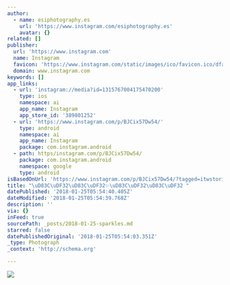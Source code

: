 ```yaml
---
author:
  - name: esiphotography.es
    url: 'https://www.instagram.com/esiphotography.es'
    avatar: {}
related: []
publisher:
  url: 'https://www.instagram.com'
  name: Instagram
  favicon: 'https://www.instagram.com/static/images/ico/favicon.ico/dfa85bb1fd63.ico'
  domain: www.instagram.com
keywords: []
app_links:
  - url: 'instagram://media?id=1315767004175470200'
    type: ios
    namespace: ai
    app_name: Instagram
    app_store_id: '389801252'
  - url: 'https://www.instagram.com/p/BJCix57Dw54/'
    type: android
    namespace: ai
    app_name: Instagram
    package: com.instagram.android
  - path: https/instagram.com/p/BJCix57Dw54/
    package: com.instagram.android
    namespace: google
    type: android
isBasedOnUrl: 'https://www.instagram.com/p/BJCix57Dw54/?tagged=itwstories'
title: "\uD83C\uDF32\uD83C\uDF32✨\uD83C\uDF32\uD83C\uDF32 "
datePublished: '2018-01-25T05:54:40.405Z'
dateModified: '2018-01-25T05:54:39.768Z'
description: ''
via: {}
inFeed: true
sourcePath: _posts/2018-01-25-sparkles.md
starred: false
datePublishedOriginal: '2018-01-25T05:54:03.351Z'
_type: Photograph
_context: 'http://schema.org'

---
```

![](https://imgflo.herokuapp.com/graph/2b2431f8e7ba7b0/b5fa373b0b7f7b4a121564be5d2ec9bf/croprotate.jpg?cropheight=737&cropwidth=1080&degrees=0&input=https%3A%2F%2Fscontent-iad3-1.cdninstagram.com%2Fvp%2F5bb7cf999462f69d920474479a137ab5%2F5B063EE3%2Ft51.2885-15%2Fe35%2F13827311_1373368509343146_1809216449_n.jpg&x=0&y=177)